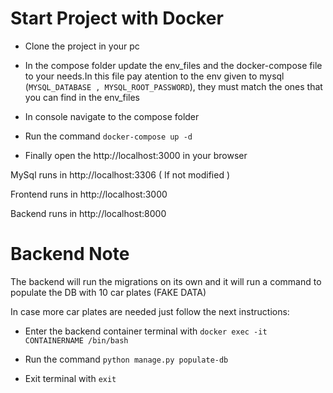 # Start Project with Docker

- Clone the project in your pc

- In the compose folder update the env_files and the docker-compose file to your needs.In this file pay atention to the env given to mysql (`MYSQL_DATABASE , MYSQL_ROOT_PASSWORD`), they must match the ones that you can find in the env_files

- In console navigate to the compose folder

- Run the command `docker-compose up -d`

- Finally open the http://localhost:3000 in your browser

MySql runs in http://localhost:3306 ( If not modified )

Frontend runs in http://localhost:3000

Backend runs in http://localhost:8000

# Backend Note 

The backend will run the migrations on its own and it will run a command to populate the DB with 10 car plates (FAKE DATA)

In case more car plates are needed just follow the next instructions:

- Enter the backend container terminal with `docker exec -it CONTAINERNAME /bin/bash`

- Run the command `python manage.py populate-db`

- Exit terminal with `exit`

